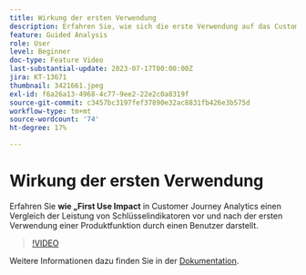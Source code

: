 ```yaml
---
title: Wirkung der ersten Verwendung
description: Erfahren Sie, wie sich die erste Verwendung auf das Customer Journey Analytics auswirkt und wie ein Vergleich der Leistung von Schlüsselindikatoren vor und nach der ersten Verwendung einer Produktfunktion angezeigt wird.
feature: Guided Analysis
role: User
level: Beginner
doc-type: Feature Video
last-substantial-update: 2023-07-17T00:00:00Z
jira: KT-13671
thumbnail: 3421661.jpeg
exl-id: f6a26a13-4968-4c77-9ee2-22e2c0a8319f
source-git-commit: c3457bc3197fef37890e32ac8831fb426e3b575d
workflow-type: tm+mt
source-wordcount: '74'
ht-degree: 17%

---
```


# Wirkung der ersten Verwendung

Erfahren Sie **wie „First Use Impact** in Customer Journey Analytics einen Vergleich der Leistung von Schlüsselindikatoren vor und nach der ersten Verwendung einer Produktfunktion durch einen Benutzer darstellt.

>[!VIDEO](https://video.tv.adobe.com/v/3423496/?learn=on&captions=ger)

Weitere Informationen dazu finden Sie in der [Dokumentation](https://experienceleague.adobe.com/docs/analytics-platform/using/guided-analysis/impact/first-use.html?lang=de).
